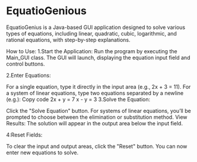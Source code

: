 # EquatioGenious

EquatioGenius is a Java-based GUI application designed to solve various types of equations, including linear, quadratic, cubic, logarithmic, and rational equations, with step-by-step explanations.

How to Use:
1.Start the Application:
Run the program by executing the Main_GUI class. The GUI will launch, displaying the equation input field and control buttons.

2.Enter Equations:

For a single equation, type it directly in the input area (e.g., 2x + 3 = 11).
For a system of linear equations, type two equations separated by a newline (e.g.):
Copy code
2x + y = 7
x - y = 3
3.Solve the Equation:

Click the "Solve Equation" button.
For systems of linear equations, you’ll be prompted to choose between the elimination or substitution method.
View Results:
The solution will appear in the output area below the input field.

4:Reset Fields:

To clear the input and output areas, click the "Reset" button.
You can now enter new equations to solve.
